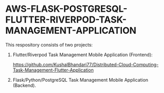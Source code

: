 # AWS-FLASK-POSTGRESQL-FLUTTER-RIVERPOD-TASK-MANAGEMENT-APPLICATION

This respository consists of two projects:
1. Flutter/Riverpod Task Management Mobile Application (Frontend):

   https://github.com/KushalBhandari77/Distributed-Cloud-Computing-Task-Management-Flutter-Application
   

3. Flask/Python/PostgreSQL Task Management Mobile Application (Backend).
